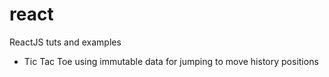 # react
ReactJS tuts and examples
- Tic Tac Toe using immutable data for jumping to move history positions

